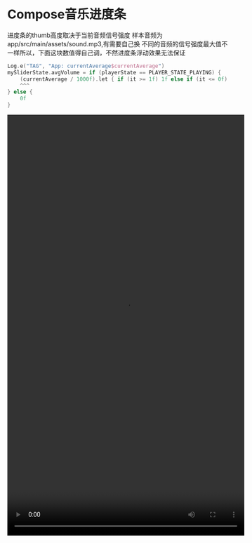 # Compose音乐进度条

进度条的thumb高度取决于当前音频信号强度
样本音频为app/src/main/assets/sound.mp3,有需要自己换
不同的音频的信号强度最大值不一样所以，下面这块数值得自己调，不然进度条浮动效果无法保证

```kotlin
Log.e("TAG", "App: currentAverage$currentAverage")
mySliderState.avgVolume = if (playerState == PLAYER_STATE_PLAYING) {
    (currentAverage / 1000f).let { if (it >= 1f) 1f else if (it <= 0f) 0f else it }
    ^^^
} else {
    0f
}
```

<p align="center">
<video width="540" height="960" controls>
  <source src="doc/example.mp4" type="video/mp4">
</video>
</p>

